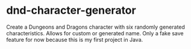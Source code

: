# dnd-character-generator
Create a Dungeons and Dragons character with six randomly generated characteristics. Allows for custom or generated name. Only a fake save feature for now because this is my first project in Java.
